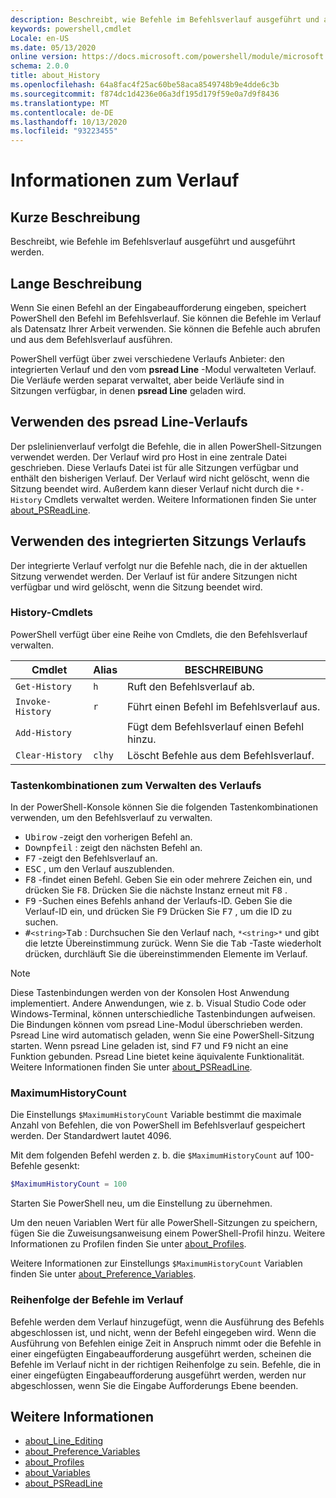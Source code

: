 ```yaml
---
description: Beschreibt, wie Befehle im Befehlsverlauf ausgeführt und ausgeführt werden.
keywords: powershell,cmdlet
Locale: en-US
ms.date: 05/13/2020
online version: https://docs.microsoft.com/powershell/module/microsoft.powershell.core/about/about_history?view=powershell-5.1&WT.mc_id=ps-gethelp
schema: 2.0.0
title: about_History
ms.openlocfilehash: 64a8fac4f25ac60be58aca8549748b9e4dde6c3b
ms.sourcegitcommit: f874dc1d4236e06a3df195d179f59e0a7d9f8436
ms.translationtype: MT
ms.contentlocale: de-DE
ms.lasthandoff: 10/13/2020
ms.locfileid: "93223455"
---
```

# <a name="about-history"></a>Informationen zum Verlauf

## <a name="short-description"></a>Kurze Beschreibung
Beschreibt, wie Befehle im Befehlsverlauf ausgeführt und ausgeführt werden.

## <a name="long-description"></a>Lange Beschreibung

Wenn Sie einen Befehl an der Eingabeaufforderung eingeben, speichert PowerShell den Befehl im Befehlsverlauf. Sie können die Befehle im Verlauf als Datensatz Ihrer Arbeit verwenden. Sie können die Befehle auch abrufen und aus dem Befehlsverlauf ausführen.

PowerShell verfügt über zwei verschiedene Verlaufs Anbieter: den integrierten Verlauf und den vom **psread Line** -Modul verwalteten Verlauf. Die Verläufe werden separat verwaltet, aber beide Verläufe sind in Sitzungen verfügbar, in denen **psread Line** geladen wird.

## <a name="using-the-psreadline-history"></a>Verwenden des psread Line-Verlaufs

Der pslelinienverlauf verfolgt die Befehle, die in allen PowerShell-Sitzungen verwendet werden.
Der Verlauf wird pro Host in eine zentrale Datei geschrieben. Diese Verlaufs Datei ist für alle Sitzungen verfügbar und enthält den bisherigen Verlauf. Der Verlauf wird nicht gelöscht, wenn die Sitzung beendet wird. Außerdem kann dieser Verlauf nicht durch die `*-History` Cmdlets verwaltet werden. Weitere Informationen finden Sie unter [about_PSReadLine](../../PSReadLine/About/about_PSReadLine.md).

## <a name="using-the-built-in-session-history"></a>Verwenden des integrierten Sitzungs Verlaufs

Der integrierte Verlauf verfolgt nur die Befehle nach, die in der aktuellen Sitzung verwendet werden. Der Verlauf ist für andere Sitzungen nicht verfügbar und wird gelöscht, wenn die Sitzung beendet wird.

### <a name="history-cmdlets"></a>History-Cmdlets

PowerShell verfügt über eine Reihe von Cmdlets, die den Befehlsverlauf verwalten.

| Cmdlet           | Alias  | BESCHREIBUNG                                |
| ---------------- | ------ | ------------------------------------------ |
| `Get-History`    | `h`    | Ruft den Befehlsverlauf ab.                  |
| `Invoke-History` | `r`    | Führt einen Befehl im Befehlsverlauf aus.     |
| `Add-History`    |        | Fügt dem Befehlsverlauf einen Befehl hinzu.     |
| `Clear-History`  | `clhy` | Löscht Befehle aus dem Befehlsverlauf. |

### <a name="keyboard-shortcuts-for-managing-history"></a>Tastenkombinationen zum Verwalten des Verlaufs

In der PowerShell-Konsole können Sie die folgenden Tastenkombinationen verwenden, um den Befehlsverlauf zu verwalten.

- <kbd>Ubirow</kbd> -zeigt den vorherigen Befehl an.
- <kbd>Downpfeil</kbd> : zeigt den nächsten Befehl an.
- <kbd>F7</kbd> -zeigt den Befehlsverlauf an.
- <kbd>ESC</kbd> , um den Verlauf auszublenden.
- <kbd>F8</kbd> -findet einen Befehl. Geben Sie ein oder mehrere Zeichen ein, und drücken Sie <kbd>F8</kbd>. Drücken Sie die nächste Instanz erneut mit <kbd>F8</kbd> .
- <kbd>F9</kbd> -Suchen eines Befehls anhand der Verlaufs-ID. Geben Sie die Verlauf-ID ein, und drücken Sie <kbd>F9</kbd> Drücken Sie <kbd>F7</kbd> , um die ID zu suchen.
- <kbd>#</kbd>`<string>`</kbd><kbd>Tab</kbd> : Durchsuchen Sie den Verlauf nach, `*<string>*` und gibt die letzte Übereinstimmung zurück. Wenn Sie die <kbd>Tab</kbd> -Taste wiederholt drücken, durchläuft Sie die übereinstimmenden Elemente im Verlauf.

> [!NOTE]
> Diese Tastenbindungen werden von der Konsolen Host Anwendung implementiert. Andere Anwendungen, wie z. b. Visual Studio Code oder Windows-Terminal, können unterschiedliche Tastenbindungen aufweisen. Die Bindungen können vom psread Line-Modul überschrieben werden. Psread Line wird automatisch geladen, wenn Sie eine PowerShell-Sitzung starten.
> Wenn psread Line geladen ist, sind <kbd>F7</kbd> und <kbd>F9</kbd> nicht an eine Funktion gebunden. Psread Line bietet keine äquivalente Funktionalität. Weitere Informationen finden Sie unter [about_PSReadLine](../../PSReadLine/About/about_PSReadLine.md).

### <a name="maximumhistorycount"></a>MaximumHistoryCount

Die Einstellungs `$MaximumHistoryCount` Variable bestimmt die maximale Anzahl von Befehlen, die von PowerShell im Befehlsverlauf gespeichert werden. Der Standardwert lautet
4096.

Mit dem folgenden Befehl werden z. b. die `$MaximumHistoryCount` auf 100-Befehle gesenkt:

```powershell
$MaximumHistoryCount = 100
```

Starten Sie PowerShell neu, um die Einstellung zu übernehmen.

Um den neuen Variablen Wert für alle PowerShell-Sitzungen zu speichern, fügen Sie die Zuweisungsanweisung einem PowerShell-Profil hinzu. Weitere Informationen zu Profilen finden Sie unter [about_Profiles](about_Profiles.md).

Weitere Informationen zur Einstellungs `$MaximumHistoryCount` Variablen finden Sie unter [about_Preference_Variables](about_Preference_Variables.md).

### <a name="order-of-commands-in-the-history"></a>Reihenfolge der Befehle im Verlauf

Befehle werden dem Verlauf hinzugefügt, wenn die Ausführung des Befehls abgeschlossen ist, und nicht, wenn der Befehl eingegeben wird. Wenn die Ausführung von Befehlen einige Zeit in Anspruch nimmt oder die Befehle in einer eingefügten Eingabeaufforderung ausgeführt werden, scheinen die Befehle im Verlauf nicht in der richtigen Reihenfolge zu sein. Befehle, die in einer eingefügten Eingabeaufforderung ausgeführt werden, werden nur abgeschlossen, wenn Sie die Eingabe Aufforderungs Ebene beenden.

## <a name="see-also"></a>Weitere Informationen

- [about_Line_Editing](about_Line_Editing.md)
- [about_Preference_Variables](about_Preference_Variables.md)
- [about_Profiles](about_Profiles.md)
- [about_Variables](about_Variables.md)
- [about_PSReadLine](../../PSReadLine/About/about_PSReadLine.md)
